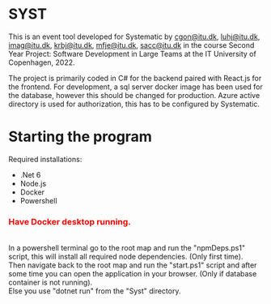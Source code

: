 # SYST
This is an event tool developed for Systematic by cgon@itu.dk, luhj@itu.dk, imag@itu.dk, krbj@itu.dk, mfje@itu.dk, sacc@itu.dk in the course Second Year Project: Software Development in Large Teams at the IT University of Copenhagen, 2022.

The project is primarily coded in C# for the backend paired with React.js for the frontend.
For development, a sql server docker image has been used for the database, however this should be changed for production.
Azure active directory is used for authorization, this has to be configured by Systematic.

# Starting the program
Required installations:
  - .Net 6
  - Node.js
  - Docker
  - Powershell

<h3 style="color: red;"> Have Docker desktop running. </h3> <br/>
In a powershell terminal go to the root map and run the "npmDeps.ps1" script, this will install all required node dependencies. (Only first time). <br/>
Then navigate back to the root map and run the "start.ps1" script and after some time you can open the application in your browser. (Only if database container is not running). <br/>
Else you use "dotnet run" from the "Syst" directory. <br/>
